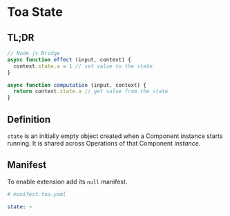 # Toa State

## TL;DR

```javascript
// Node.js Bridge
async function effect (input, context) {
  context.state.a = 1 // set value to the state
}

async function computation (input, context) {
  return context.state.a // get value from the state
}
```

## Definition

`state` is an initially empty object created when a Component instance starts running. It is shared
across Operations of that Component *instance*.

## Manifest

To enable extension add its `null` manifest.

```yaml
# manifest.toa.yaml

state: ~
```
